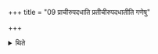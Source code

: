 +++
title = "09 प्राचीरुपदधाति प्रतीचीरुपदधातीति गणेषु"

+++

<details><summary>थिते</summary>

9. When it is said, he places the bricks towards the east, he places the bricks towards the west it refer to the bricks in groups.  
</details>
